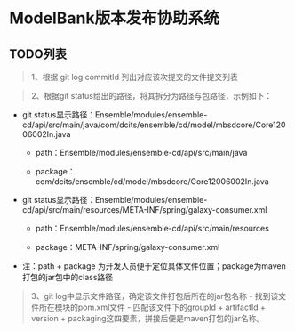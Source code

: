 # ModelBank版本发布协助系统

## TODO列表

> 1、根据 git log commitId 列出对应该次提交的文件提交列表

> 2、根据git status给出的路径，将其拆分为路径与包路径，示例如下：

* git status显示路径：Ensemble/modules/ensemble-cd/api/src/main/java/com/dcits/ensemble/cd/model/mbsdcore/Core12006002In.java

  * path：Ensemble/modules/ensemble-cd/api/src/main/java

  * package：com/dcits/ensemble/cd/model/mbsdcore/Core12006002In.java

* git status显示路径：Ensemble/modules/ensemble-cd/api/src/main/resources/META-INF/spring/galaxy-consumer.xml

  * path：Ensemble/modules/ensemble-cd/api/src/main/resources

  * package：META-INF/spring/galaxy-consumer.xml

* 注：path \+ package 为开发人员便于定位具体文件位置；package为maven打包的jar包中的class路径

> 3、git log中显示文件路径，确定该文件打包后所在的jar包名称
> \- 找到该文件所在模块的pom.xml文件
> \- 匹配该文件下的groupId \+ artifactId \+ version \+ packaging这四要素，拼接后便是maven打包的jar名称。